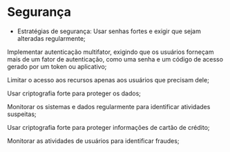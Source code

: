 # Segurança
- Estratégias de segurança:
Usar senhas fortes e exigir que sejam alteradas regularmente;

Implementar autenticação multifator, exigindo que os usuários forneçam mais de um fator de autenticação, como uma senha e um código de acesso gerado por um token ou aplicativo;

Limitar o acesso aos recursos apenas aos usuários que precisam dele;

Usar criptografia forte para proteger os dados;

Monitorar os sistemas e dados regularmente para identificar atividades suspeitas;

Usar criptografia forte para proteger informações de cartão de crédito;

Monitorar as atividades de usuários para identificar fraudes;



